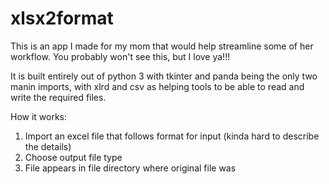 # xlsx2format

This is an app I made for my mom that would help streamline some of her workflow. You probably won't see this, but I love ya!!!

It is built entirely out of python 3 with tkinter and panda being the only two manin imports,
with xlrd and csv as helping tools to be able to read and write the required files.

How it works:
1. Import an excel file that follows format for input (kinda hard to describe the details)
2. Choose output file type
3. File appears in file directory where original file was
